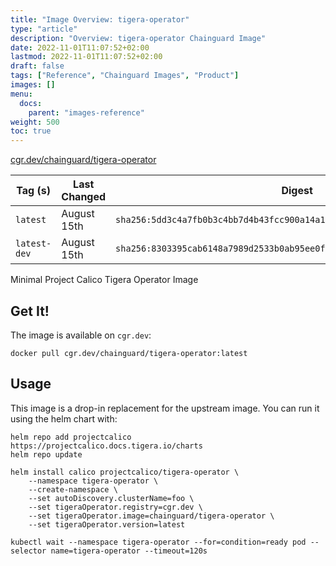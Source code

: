 ```yaml
---
title: "Image Overview: tigera-operator"
type: "article"
description: "Overview: tigera-operator Chainguard Image"
date: 2022-11-01T11:07:52+02:00
lastmod: 2022-11-01T11:07:52+02:00
draft: false
tags: ["Reference", "Chainguard Images", "Product"]
images: []
menu:
  docs:
    parent: "images-reference"
weight: 500
toc: true
---
```


[cgr.dev/chainguard/tigera-operator](https://github.com/chainguard-images/images/tree/main/images/tigera-operator)

| Tag (s)       | Last Changed | Digest                                                                    |
|---------------|--------------|---------------------------------------------------------------------------|
|  `latest`     | August 15th  | `sha256:5dd3c4a7fb0b3c4bb7d4b43fcc900a14a1a8cb848b859334cb37a8b5be6ee757` |
|  `latest-dev` | August 15th  | `sha256:8303395cab6148a7989d2533b0ab95ee0f3e172175a2c6c51df21eae6becae8e` |



Minimal Project Calico Tigera Operator Image

## Get It!

The image is available on `cgr.dev`:

```
docker pull cgr.dev/chainguard/tigera-operator:latest
```

## Usage

This image is a drop-in replacement for the upstream image.
You can run it using the helm chart with:

```shell
helm repo add projectcalico https://projectcalico.docs.tigera.io/charts
helm repo update

helm install calico projectcalico/tigera-operator \
    --namespace tigera-operator \
    --create-namespace \
    --set autoDiscovery.clusterName=foo \
    --set tigeraOperator.registry=cgr.dev \
    --set tigeraOperator.image=chainguard/tigera-operator \
    --set tigeraOperator.version=latest

kubectl wait --namespace tigera-operator --for=condition=ready pod --selector name=tigera-operator --timeout=120s
```

